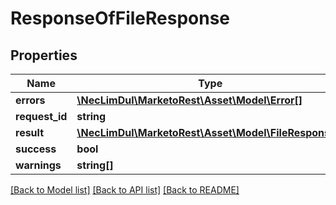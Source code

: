 # ResponseOfFileResponse

## Properties

Name | Type | Description | Notes
------------ | ------------- | ------------- | -------------
**errors** | [**\NecLimDul\MarketoRest\Asset\Model\Error[]**](Error.md) |  | [optional]
**request_id** | **string** |  | [optional]
**result** | [**\NecLimDul\MarketoRest\Asset\Model\FileResponse[]**](FileResponse.md) |  | [optional]
**success** | **bool** |  | [optional]
**warnings** | **string[]** |  | [optional]

[[Back to Model list]](../../README.md#models) [[Back to API list]](../../README.md#endpoints) [[Back to README]](../../README.md)

